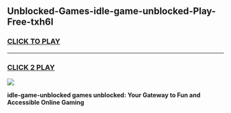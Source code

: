 
## Unblocked-Games-idle-game-unblocked-Play-Free-txh6l
<h3>
<a href="https://premium76.site?title=idle-game-unblocked&ref=10A">CLICK TO PLAY</a></h3>
<hr>

<h3>
<a href="https://premium76.site?title=idle-game-unblocked&ref=10A">CLICK 2 PLAY</a>
  
</h3>

<a href="https://premium76.site?title=idle-game-unblocked&ref=10A"><img src="https://clearcache.store/games.png"></a>


**idle-game-unblocked games unblocked: Your Gateway to Fun and Accessible Online Gaming**
